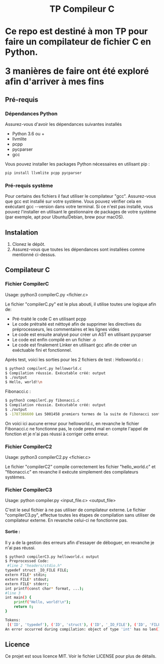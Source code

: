 <h1 align="center">TP Compileur C<h1>

<p>Ce repo est destiné à mon TP pour faire un compilateur de fichier C en Python.<br>
</p>

3 manières de faire ont été exploré afin d'arriver à mes fins

## Pré-requis
### Dépendances Python 
Assurez-vous d'avoir les dépendances suivantes installés 
- Python 3.6 ou + 
- llvmlite
- pcpp
- pycparser
- gcc

Vous pouvez installer les packages Python nécessaires en utilisant pip :
```sh
pip install llvmlite pcpp pycparser
```
### Pré-requis système 
Pour certains des fichiers il faut utiliser le compilateur "gcc". Assurez-vous que gcc est installé sur votre système. Vous pouvez vérifier cela en exécutant gcc --version dans votre terminal. Si ce n'est pas installé, vous pouvez l'installer en utilisant le gestionnaire de packages de votre système (par exemple, apt pour Ubuntu/Debian, brew pour macOS).

## Instalation 
1. Clonez le dépôt.
2. Assurez-vous que toutes les dépendances sont installées comme mentionné ci-dessus.

## Compilateur C
### Fichier CompilerC
Usage: python3 compilerC.py <fichier.c>

Le fichier "compilerC.py" est le plus abouti, il utilise toutes une logique afin de: 
- Pré-traité le code C en utilisant pcpp
- Le code prétraité est néttoyé afin de supprimer les directives du préprocesseurs, les commentaires et les lignes vides
- Le code est ensuite analysé pour créer un AST en utilisant pycparser
- Le code est enfin compilé en un fichier .o 
- Le code est finalement Linker en utilisant gcc afin de créer un exéctuable fini et fonctionnel. 

Après test, voici les sorties pour les 2 fichiers de test : 
Helloworld.c : 
```sh 
$ python3 compilerC.py helloworld.c
$ Compilation réussie. Exécutable créé: output
$ ./output
$ Hello, world!\n
```

Fibonacci.c : 
```sh
$ python3 compilerC.py fibonacci.c
$ Compilation réussie. Exécutable créé: output
$ ./output
$ -1787386600 Les 5001458 premiers termes de la suite de Fibonacci sont :\n
```

On voici ici aucune erreur pour helloworld.c, en revanche le fichier Fibonacci.c ne fonctionne pas, le code prend mal en compte l'appel de fonction et je n'ai pas réussi à corriger cette erreur.

### Fichier CompilerC2
Usage: python3 compilerC2.py <fichier.c>

Le fichier "compilerC2" compile correctement les fichier "hello_world.c" et "fibonacci.c" en revanche il exécute simplement des compilateurs systèmes. 


### Fichier CompilerC3
Usage: python compiler.py <input_file.c> <output_file>

C'est le seul fichier à ne pas utiliser de compilateur externe.
Le fichier "compilerC3.py", effectue toutes les étapes de compilation sans utiliser de compilateur externe. En revanche celui-ci ne fonctionne pas. 

#### Sortie :
Il y a de la gestion des erreurs afin d'essayer de déboguer, en revanche je n'ai pas réussi. 
```sh 
$ python3 compilerC3.py helloworld.c output
$ Preprocessed Code:
 #line 2 "headers/stdio.h"
typedef struct _IO_FILE FILE;
extern FILE* stdin;
extern FILE* stdout;
extern FILE* stderr;
int printf(const char* format, ...);
#line 3
int main() {
    printf("Hello, world!\n");
    return 0;
}

Tokens:
 [('ID', 'typedef'), ('ID', 'struct'), ('ID', '_IO_FILE'), ('ID', 'FILE'), ('SEMI', ';'), ('ID', 'extern'), ('ID', 'FILE'), ('OP', '*'), ('ID', 'stdin'), ('SEMI', ';'), ('ID', 'extern'), ('ID', 'FILE'), ('OP', '*'), ('ID', 'stdout'), ('SEMI', ';'), ('ID', 'extern'), ('ID', 'FILE'), ('OP', '*'), ('ID', 'stderr'), ('SEMI', ';'), ('KEYWORD', 'int'), ('ID', 'printf'), ('LPAREN', '('), ('ID', 'const'), ('KEYWORD', 'char'), ('OP', '*'), ('ID', 'format'), ('COMMA', ','), ('DOT', '.'), ('DOT', '.'), ('DOT', '.'), ('RPAREN', ')'), ('SEMI', ';'), ('KEYWORD', 'int'), ('ID', 'main'), ('LPAREN', '('), ('RPAREN', ')'), ('LBRACE', '{'), ('ID', 'printf'), ('LPAREN', '('), ('STRING', '"Hello, world!\\n"'), ('RPAREN', ')'), ('SEMI', ';'), ('KEYWORD', 'return'), ('NUMBER', '0'), ('SEMI', ';'), ('RBRACE', '}'), ('EOF', 'EOF')]
An error occurred during compilation: object of type 'int' has no len()
```

## Licence
Ce projet est sous licence MIT. Voir le fichier LICENSE pour plus de détails.

